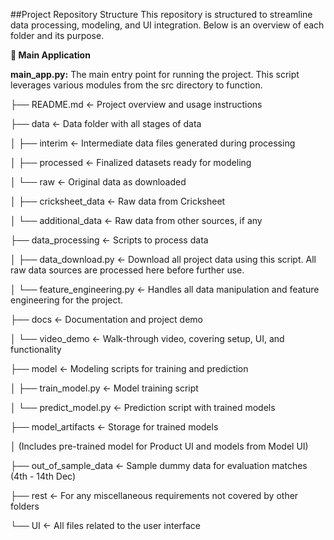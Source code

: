 ##Project Repository Structure
This repository is structured to streamline data processing, modeling, and UI integration. Below is an overview of each folder and its purpose.


**🚀 Main Application**

**main_app.py:** The main entry point for running the project. This script leverages various modules from the src directory to function.


├── README.md                   <- Project overview and usage instructions

├── data                        <- Data folder with all stages of data

│   ├── interim                 <- Intermediate data files generated during processing

│   ├── processed               <- Finalized datasets ready for modeling

│   └── raw                     <- Original data as downloaded

│       ├── cricksheet_data     <- Raw data from Cricksheet

│       └── additional_data     <- Raw data from other sources, if any



├── data_processing             <- Scripts to process data

│   ├── data_download.py        <- Download all project data using this script. All raw data sources are processed here before further use.

│   └── feature_engineering.py  <- Handles all data manipulation and feature engineering for the project.


├── docs                        <- Documentation and project demo

│   └── video_demo              <- Walk-through video, covering setup, UI, and functionality



├── model                       <- Modeling scripts for training and prediction

│   ├── train_model.py          <- Model training script

│   └── predict_model.py        <- Prediction script with trained models


├── model_artifacts             <- Storage for trained models

│                             (Includes pre-trained model for Product UI and models from Model UI)


├── out_of_sample_data          <- Sample dummy data for evaluation matches (4th - 14th Dec)


├── rest                        <- For any miscellaneous requirements not covered by other folders


└── UI                          <- All files related to the user interface



